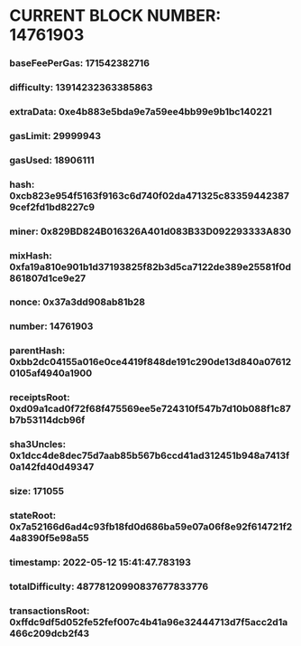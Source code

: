 # CURRENT BLOCK NUMBER: 14761903

### baseFeePerGas: 171542382716
### difficulty: 13914232363385863
### extraData: 0xe4b883e5bda9e7a59ee4bb99e9b1bc140221
### gasLimit: 29999943
### gasUsed: 18906111
### hash: 0xcb823e954f5163f9163c6d740f02da471325c833594423879cef2fd1bd8227c9
### miner: 0x829BD824B016326A401d083B33D092293333A830
### mixHash: 0xfa19a810e901b1d37193825f82b3d5ca7122de389e25581f0d861807d1ce9e27
### nonce: 0x37a3dd908ab81b28
### number: 14761903
### parentHash: 0xbb2dc04155a016e0ce4419f848de191c290de13d840a076120105af4940a1900
### receiptsRoot: 0xd09a1cad0f72f68f475569ee5e724310f547b7d10b088f1c87b7b53114dcb96f
### sha3Uncles: 0x1dcc4de8dec75d7aab85b567b6ccd41ad312451b948a7413f0a142fd40d49347
### size: 171055
### stateRoot: 0x7a52166d6ad4c93fb18fd0d686ba59e07a06f8e92f614721f24a8390f5e98a55
### timestamp: 2022-05-12 15:41:47.783193
### totalDifficulty: 48778120990837677833776
### transactionsRoot: 0xffdc9df5d052fe52fef007c4b41a96e32444713d7f5acc2d1a466c209dcb2f43
